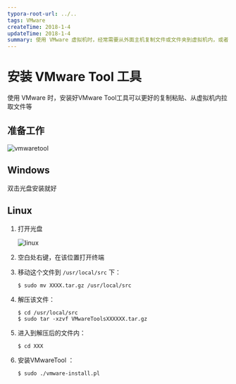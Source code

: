 ```yaml
---
typora-root-url: ../..
tags: VMware
createTime: 2018-1-4
updateTime: 2018-1-4
summary: 使用 VMware 虚拟机时，经常需要从外面主机复制文件或文件夹到虚拟机内，或者复制粘贴一段文字进虚拟机，安装 Vmware Tool 可以更高效的使用虚拟机来工作。
---
```


# 安装 VMware Tool 工具

使用 VMware 时，安装好VMware Tool工具可以更好的复制粘贴、从虚拟机内拉取文件等

## 准备工作

![vmwaretool](/images/os/tips/1/vmwaretool.png)

## Windows

双击光盘安装就好

## Linux

1. 打开光盘

   ![linux](/images/os/tips/1/linux.png)

2. 空白处右键，在该位置打开终端

3. 移动这个文件到 `/usr/local/src` 下：

   ```shell
   $ sudo mv XXXX.tar.gz /usr/local/src
   ```

4. 解压该文件：

   ```shell
   $ cd /usr/local/src
   $ sudo tar -xzvf VMwareToolsXXXXXX.tar.gz
   ```

5. 进入到解压后的文件内：

   ```shell
   $ cd XXX
   ```

6. 安装VMwareTool ：

   ```shell
   $ sudo ./vmware-install.pl
   ```